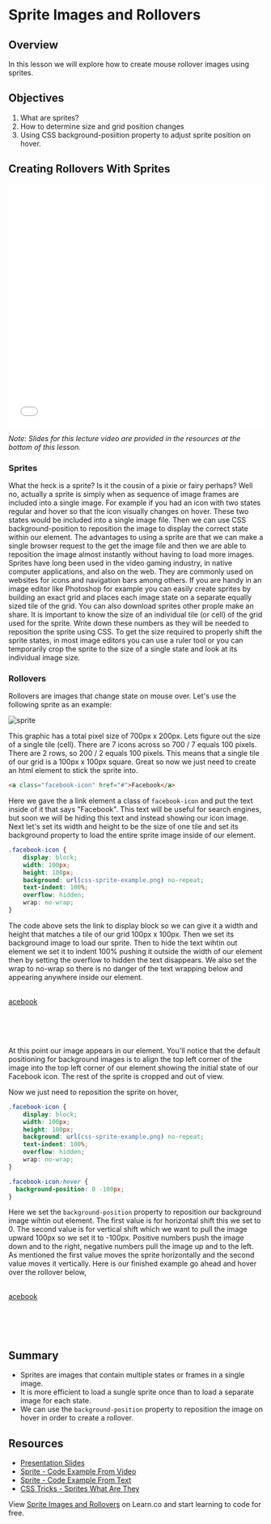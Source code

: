 # Sprite Images and Rollovers

## Overview

In this lesson we will explore how to create mouse rollover images using sprites.

## Objectives

1. What are sprites?
2. How to determine size and grid position changes
3. Using CSS background-posiition property to adjust sprite position on hover.

## Creating Rollovers With Sprites

<iframe width="100%" height="480" src="//www.youtube.com/embed/Jr6Yhk6IPDA?rel=0" frameborder="0" allowfullscreen></iframe>

*Note: Slides for this lecture video are provided in the resources at the bottom of this lesson.*

### Sprites

What the heck is a sprite? Is it the cousin of a pixie or fairy perhaps? Well no, actually a sprite is simply when as sequence of image frames are included into a single image. For example if you had an icon with two states regular and hover so that the icon visually changes on hover. These two states would be included into a single image file. Then we can use CSS background-position to reposition the image to display the correct state within our element. The advantages to using a sprite are that we can make a single browser request to the get the image file and then we are able to reposition the image almost instantly without having to load more images. Sprites have long been used in the video gaming industry, in native computer applications, and also on the web. They are commonly used on websites for icons and navigation bars among others. If you are handy in an image editor like Photoshop for example you can easily create sprites by building an exact grid and places each image state on a separate equally sized tile of the grid. You can also download sprites other prople make an share. It is important to know the size of an individual tile (or cell) of the grid used for the sprite. Write down these numbers as they will be needed to reposition the sprite using CSS. To get the size required to properly shift the sprite states, in most image editors you can use a ruler tool or you can temporarily crop the sprite to the size of a single state and look at its individual image size. 

### Rollovers

Rollovers are images that change state on mouse over. Let's use the following sprite as an example:

<img src="http://ironboard-curriculum-content.s3.amazonaws.com/front-end/lab-assets/css-sprite-example.png" alt="sprite">

This graphic has a total pixel size of 700px x 200px. Lets figure out the size of a single tile (cell). There are 7 icons across so 700 / 7 equals 100 pixels. There are 2 rows, so 200 / 2 equals 100 pixels. This means that a single tile of our grid is a 100px x 100px square. Great so now we just need to create an html element to stick the sprite into.

```html
<a class="facebook-icon" href="#">Facebook</a>
```
Here we gave the a link element a class of `facebook-icon` and put the text inside of it that says "Facebook". This text will be useful for search engines, but soon we will be hiding this text and instead showing our icon  image. Next let's set its width and height to be the size of one tile and set its background property to load the entire sprite image inside of our element.

```css
.facebook-icon {
    display: block;
    width: 100px;
    height: 100px;
    background: url(css-sprite-example.png) no-repeat;
    text-indent: 100%;
    overflow: hidden;
    wrap: no-wrap;
}
```

The code above sets the link to display block so we can give it a width and height that matches a tile of our grid 100px x 100px. Then we set its background image to load our sprite. Then to hide the text wihtin out element we set it to indent 100% pushing it outside the width of our element then by setting the overflow to hidden the text disappears. We also set the wrap to no-wrap so there is no danger of the text wrapping below and appearing anywhere inside our element.

<a href="#" onclick="return false;" style="display:block;width:100px;height:100px;background:url(http://ironboard-curriculum-content.s3.amazonaws.com/front-end/lab-assets/css-sprite-example.png) no-repeat;text-indent: 100%;overflow:hidden;wrap:no-wrap;">Facebook</a>

At this point our image appears in our element. You'll notice that the default positioning for background images is to align the top left corner of the image into the top left corner of our element showing the initial state of our Facebook icon. The rest of the sprite is cropped and out of view.

Now we just need to reposition the sprite on hover,

```css
.facebook-icon {
    display: block;
    width: 100px;
    height: 100px;
    background: url(css-sprite-example.png) no-repeat;
    text-indent: 100%;
    overflow: hidden;
    wrap: no-wrap;
}

.facebook-icon:hover {
  background-position: 0 -100px;
}
```

Here we set the `background-position` property to reposition our background image wihtin out element. The first value is for horizontal shift this we set to 0. The second value is for vertical shift which we want to pull the image upward 100px so we set it to -100px. Positive numbers push the image down and to the right, negative numbers pull the image up and to the left. As mentioned the first value moves the sprite horizontally and the second value moves it vertically. Here is our finished example go ahead and hover over the rollover below,

<a class="facebook-icon" href="#" onclick="return false;">Facebook</a><style>.facebook-icon{display:block;width:100px;height:100px;background:url(http://ironboard-curriculum-content.s3.amazonaws.com/front-end/lab-assets/css-sprite-example.png) no-repeat;text-indent:100%;overflow:hidden;wrap:no-wrap;}.facebook-icon:hover{background-position: 0 -100px;}</style>

## Summary

- Sprites are images that contain multiple states or frames in a single image.
- It is more efficient to load a sungle sprite once than to load a separate image for each state.
- We can use the `background-position` property to reposition the image on hover in order to create a rollover.

## Resources

- [Presentation Slides](https://docs.google.com/presentation/d/1M9YKGyk3ivguZBOrExrywmQYId9lmjrrxqAfgdqd58Y/edit?usp=sharing)
- [Sprite - Code Example From Video](http://jsfiddle.net/flatiron_school/jc2QR/)
- [Sprite - Code Example From Text](https://jsfiddle.net/flatiron_school/ymbro7xu/)
- [CSS Tricks - Sprites What Are They](https://css-tricks.com/css-sprites/)

<p data-visibility='hidden'>View <a href='https://learn.co/lessons/fe-sprite-rollovers' title='Sprite Images and Rollovers'>Sprite Images and Rollovers</a> on Learn.co and start learning to code for free.</p>

